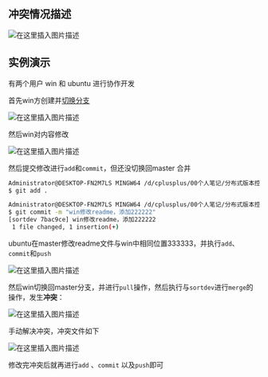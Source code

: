 ## 冲突情况描述

![在这里插入图片描述](image/142200f1ba73416c8a9708b94768e29e.png#pic_center)

## 实例演示

有两个用户 win 和 ubuntu 进行协作开发

首先win方创建并[切换分支](https://so.csdn.net/so/search?q=%E5%88%87%E6%8D%A2%E5%88%86%E6%94%AF&spm=1001.2101.3001.7020)

![在这里插入图片描述](image/3a41e96ce7d241ab87f3b51bacb59ea0.png#pic_center)

然后win对内容修改

![在这里插入图片描述](image/bb828ec758714afd8037eccb8efc9258.png#pic_center)

然后提交修改进行`add`和`commit`，但还没切换回master 合并

```sh
Administrator@DESKTOP-FN2M7LS MINGW64 /d/cplusplus/00个人笔记/分布式版本控制gitgit实战课程学习资料/git实战课程学习资料/test/HelloWorld (sortdev)
$ git add .

Administrator@DESKTOP-FN2M7LS MINGW64 /d/cplusplus/00个人笔记/分布式版本控制git/git实战课程学习资料/git实战课程学习资料/test/HelloWorld (sortdev)
$ git commit -m "win修改readme，添加222222"
[sortdev 7bac9ce] win修改readme，添加222222
 1 file changed, 1 insertion(+)

```

ubuntu在master修改readme文件与win中相同位置333333，并执行`add`、`commit`和`push`

![在这里插入图片描述](image/b5fcf040d50e47ac980c11c1aae619fd.png#pic_center)

然后win切换回master分支，并进行`pull`操作，然后执行与`sortdev`进行`merge`的操作，发生**冲突**：

![在这里插入图片描述](image/38356952e2fd4b0f8201d6960c88409e.png#pic_center)

手动解决冲突，冲突文件如下

![在这里插入图片描述](image/6921534daa8148f186897c97cfa012a9.png#pic_center)

修改完冲突后就再进行`add` 、`commit` 以及`push`即可